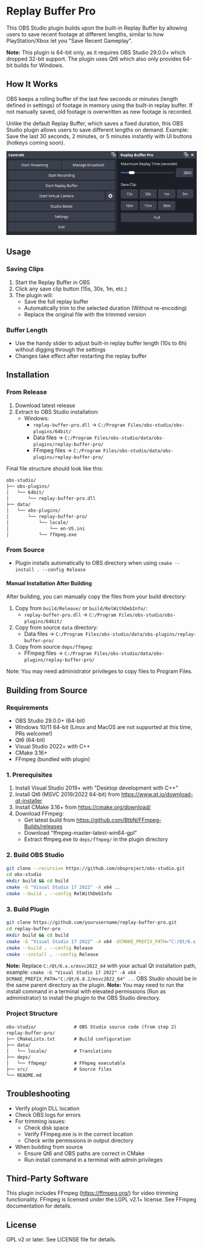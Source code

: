 # Replay Buffer Pro

This OBS Studio plugin builds upon the built-in Replay Buffer by allowing users to save recent footage at different lengths, similar to how PlayStation/Xbox let you "Save Recent Gameplay".

**Note:** This plugin is 64-bit only, as it requires OBS Studio 29.0.0+ which dropped 32-bit support. The plugin uses Qt6 which also only provides 64-bit builds for Windows.

## How It Works
OBS keeps a rolling buffer of the last few seconds or minutes (length defined in settings) of footage in memory using the built-in replay buffer. If not manually saved, old footage is overwritten as new footage is recorded.

Unlike the default Replay Buffer, which saves a fixed duration, this OBS Studio plugin allows users to save different lengths on demand. Example: Save the last 30 seconds, 2 minutes, or 5 minutes instantly with UI buttons (hotkeys coming soon).

![Screenshot](./screenshot.png)

## Usage

### Saving Clips
1. Start the Replay Buffer in OBS
2. Click any save clip button (15s, 30s, 1m, etc.)
3. The plugin will:
   - Save the full replay buffer
   - Automatically trim to the selected duration (Without re-encoding)
   - Replace the original file with the trimmed version

### Buffer Length
- Use the handy slider to adjust built-in replay buffer length (10s to 6h) without digging through the settings
- Changes take effect after restarting the replay buffer

## Installation

### From Release
1. Download latest release
2. Extract to OBS Studio installation:
   - Windows:
     - `replay-buffer-pro.dll` → `C:/Program Files/obs-studio/obs-plugins/64bit/`
     - Data files → `C:/Program Files/obs-studio/data/obs-plugins/replay-buffer-pro/`
     - FFmpeg files → `C:/Program Files/obs-studio/data/obs-plugins/replay-buffer-pro/`

Final file structure should look like this:
```
obs-studio/
├── obs-plugins/
│   └── 64bit/
│       └── replay-buffer-pro.dll
├── data/
│   └── obs-plugins/
│       └── replay-buffer-pro/
│           └── locale/
│               └── en-US.ini
│           └── ffmpeg.exe
```

### From Source
- Plugin installs automatically to OBS directory when using `cmake --install . --config Release`

#### Manual Installation After Building
After building, you can manually copy the files from your build directory:
1. Copy from `build/Release/` or `build/RelWithDebInfo/`:
   - `replay-buffer-pro.dll` → `C:/Program Files/obs-studio/obs-plugins/64bit/`
2. Copy from source `data` directory:
   - Data files → `C:/Program Files/obs-studio/data/obs-plugins/replay-buffer-pro/`
3. Copy from source `deps/ffmpeg`:
   - FFmpeg files → `C:/Program Files/obs-studio/data/obs-plugins/replay-buffer-pro/`

Note: You may need administrator privileges to copy files to Program Files.


## Building from Source

### Requirements

- OBS Studio 29.0.0+ (64-bit)
- Windows 10/11 64-bit (Linux and MacOS are not supported at this time, PRs welcome!)
- Qt6 (64-bit)
- Visual Studio 2022+ with C++
- CMake 3.16+
- FFmpeg (bundled with plugin)

### 1. Prerequisites

1. Install Visual Studio 2019+ with "Desktop development with C++"
2. Install Qt6 (MSVC 2019/2022 64-bit) from https://www.qt.io/download-qt-installer
3. Install CMake 3.16+ from https://cmake.org/download/
4. Download FFmpeg:
   - Get latest build from https://github.com/BtbN/FFmpeg-Builds/releases
   - Download "ffmpeg-master-latest-win64-gpl"
   - Extract ffmpeg.exe to `deps/ffmpeg/` in the plugin directory

### 2. Build OBS Studio

```bash
git clone --recursive https://github.com/obsproject/obs-studio.git
cd obs-studio
mkdir build && cd build
cmake -G "Visual Studio 17 2022" -A x64 ..
cmake --build . --config RelWithDebInfo
```

### 3. Build Plugin

```bash
git clone https://github.com/yourusername/replay-buffer-pro.git
cd replay-buffer-pro
mkdir build && cd build
cmake -G "Visual Studio 17 2022" -A x64 -DCMAKE_PREFIX_PATH="C:/Qt/6.x.x/msvc2022_64" ..
cmake --build . --config Release
cmake --install . --config Release
```
**Note:** Replace `C:/Qt/6.x.x/msvc2022_64` with your actual Qt installation path, example: `cmake -G "Visual Studio 17 2022" -A x64 -DCMAKE_PREFIX_PATH="C:/Qt/6.8.2/msvc2022_64" ..`. OBS Studio should be in the same parent directory as the plugin.
**Note:** You may need to run the install command in a terminal with elevated permissions (Run as administrator) to install the plugin to the OBS Studio directory.

### Project Structure

```
obs-studio/              # OBS Studio source code (from step 2)
replay-buffer-pro/
├── CMakeLists.txt       # Build configuration
├── data/               
│   └── locale/          # Translations
├── deps/
│   └── ffmpeg/          # FFmpeg executable
├── src/                 # Source files
└── README.md
```

## Troubleshooting

- Verify plugin DLL location
- Check OBS logs for errors
- For trimming issues:
  - Check disk space
  - Verify FFmpeg.exe is in the correct location
  - Check write permissions in output directory
- When building from source
  - Ensure Qt6 and OBS paths are correct in CMake
  - Run install command in a terminal with admin privileges

## Third-Party Software

This plugin includes FFmpeg (https://ffmpeg.org/) for video trimming functionality.
FFmpeg is licensed under the LGPL v2.1+ license. See FFmpeg documentation for details.

## License

GPL v2 or later. See LICENSE file for details. 